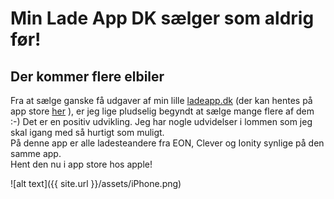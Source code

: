 # Min Lade App DK sælger som aldrig før! 
## Der kommer flere elbiler

Fra at sælge ganske få udgaver af min lille [ladeapp.dk](http://ladeapp.dk) (der kan hentes på app store [her](https://itunes.apple.com/us/app/ladeapp-dk/id1436754873?ls=1&mt=8) ), er jeg lige pludselig begyndt at sælge mange flere af dem :-) Det er en positiv udvikling. Jeg har nogle udvidelser i lommen som jeg skal igang med så hurtigt som muligt.  
På denne app er alle ladesteandere fra EON, Clever og Ionity synlige på den samme app.  
Hent den nu i app store hos apple!  

![alt text]({{ site.url }}/assets/iPhone.png)
